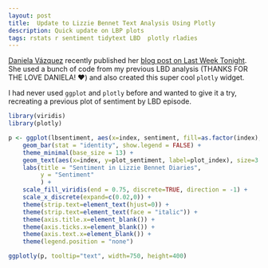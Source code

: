 ```yaml
---
layout: post
title:  Update to Lizzie Bennet Text Analysis Using Plotly
description: Quick update on LBP plots
tags: rstats r sentiment tidytext LBD  plotly rladies
---
```



[Daniela Vázquez‏](https://twitter.com/d4tagirl) recently published her [blog post on Last Week Tonight](https://d4tagirl.com/2017/05/how-do-you-feel-about-last-week-tonight). She used a bunch of code from my previous LBD analysis (THANKS FOR THE LOVE DANIELA! :heart:) and also created this super cool `plotly` widget.

I had never used `ggplot` and `plotly` before and wanted to give it a try, recreating a previous plot of sentiment by LBD episode.  

```r
library(viridis)
library(plotly)

p <- ggplot(lbsentiment, aes(x=index, sentiment, fill=as.factor(index), text=title)) +
    geom_bar(stat = "identity", show.legend = FALSE) +
    theme_minimal(base_size = 13) +
    geom_text(aes(x=index, y=plot_sentiment, label=plot_index), size=3.5) + 
    labs(title = "Sentiment in Lizzie Bennet Diaries",
         y = "Sentiment"
         ) +
    scale_fill_viridis(end = 0.75, discrete=TRUE, direction = -1) +
    scale_x_discrete(expand=c(0.02,0)) +
    theme(strip.text=element_text(hjust=0)) +
    theme(strip.text=element_text(face = "italic")) +
    theme(axis.title.x=element_blank()) +
    theme(axis.ticks.x=element_blank()) +
    theme(axis.text.x=element_blank()) +
    theme(legend.position = "none")

ggplotly(p, tooltip="text", width=750, height=400)
```





<div id="101748c29ffe" style="width:750px;height:400px;" class="plotly html-widget"></div>
<script type="application/json" data-for="101748c29ffe">{"x":{"data":[{"orientation":"v","width":0.9,"base":0,"x":[1],"y":[0.0153846153846154],"text":"My Name is Lizzie Bennet  - Ep: 1","type":"bar","marker":{"autocolorscale":false,"color":"rgba(93,200,99,1)","line":{"width":1.88976377952756,"color":"transparent"}},"name":"1","legendgroup":"1","showlegend":true,"xaxis":"x","yaxis":"y","hoverinfo":"text","frame":null},{"orientation":"v","width":0.9,"base":0,"x":[2],"y":[0.0112781954887218],"text":"My Sisters: Problematic to Practically Perfect - Ep: 2","type":"bar","marker":{"autocolorscale":false,"color":"rgba(89,199,101,1)","line":{"width":1.88976377952756,"color":"transparent"}},"name":"2","legendgroup":"2","showlegend":true,"xaxis":"x","yaxis":"y","hoverinfo":"text","frame":null},{"orientation":"v","width":0.9,"base":0,"x":[3],"y":[0.0841584158415842],"text":"My Parents: Opposingly Supportive - Ep: 3","type":"bar","marker":{"autocolorscale":false,"color":"rgba(85,197,104,1)","line":{"width":1.88976377952756,"color":"transparent"}},"name":"3","legendgroup":"3","showlegend":true,"xaxis":"x","yaxis":"y","hoverinfo":"text","frame":null},{"orientation":"v","width":0.9,"base":0,"x":[4],"y":[0.0372093023255814],"text":"Bing Lee and His 500 Teenage Prostitutes - Ep: 4","type":"bar","marker":{"autocolorscale":false,"color":"rgba(81,197,106,1)","line":{"width":1.88976377952756,"color":"transparent"}},"name":"4","legendgroup":"4","showlegend":true,"xaxis":"x","yaxis":"y","hoverinfo":"text","frame":null},{"orientation":"v","width":0.9,"base":0,"x":[5],"y":[0.0392156862745098],"text":"After the Wedding: The Real Bing Lee - Ep: 5","type":"bar","marker":{"autocolorscale":false,"color":"rgba(77,195,107,1)","line":{"width":1.88976377952756,"color":"transparent"}},"name":"5","legendgroup":"5","showlegend":true,"xaxis":"x","yaxis":"y","hoverinfo":"text","frame":null},{"orientation":"v","width":0.9,"base":-0.0116279069767442,"x":[6],"y":[0.0116279069767442],"text":"Snobby Mr. Douchey - Ep: 6","type":"bar","marker":{"autocolorscale":false,"color":"rgba(73,193,109,1)","line":{"width":1.88976377952756,"color":"transparent"}},"name":"6","legendgroup":"6","showlegend":true,"xaxis":"x","yaxis":"y","hoverinfo":"text","frame":null},{"orientation":"v","width":0.9,"base":-0.0103626943005181,"x":[7],"y":[0.0103626943005181],"text":"The Most Awkward Dance Ever - Ep: 7","type":"bar","marker":{"autocolorscale":false,"color":"rgba(69,192,111,1)","line":{"width":1.88976377952756,"color":"transparent"}},"name":"7","legendgroup":"7","showlegend":true,"xaxis":"x","yaxis":"y","hoverinfo":"text","frame":null},{"orientation":"v","width":0.899999999999999,"base":-0.036144578313253,"x":[8],"y":[0.036144578313253],"text":"Charlotte's Back! - Ep: 8","type":"bar","marker":{"autocolorscale":false,"color":"rgba(65,190,113,1)","line":{"width":1.88976377952756,"color":"transparent"}},"name":"8","legendgroup":"8","showlegend":true,"xaxis":"x","yaxis":"y","hoverinfo":"text","frame":null},{"orientation":"v","width":0.899999999999999,"base":-0.0679012345679012,"x":[9],"y":[0.0679012345679012],"text":"Single and Happyish - Ep: 9","type":"bar","marker":{"autocolorscale":false,"color":"rgba(63,188,115,1)","line":{"width":1.88976377952756,"color":"transparent"}},"name":"9","legendgroup":"9","showlegend":true,"xaxis":"x","yaxis":"y","hoverinfo":"text","frame":null},{"orientation":"v","width":0.899999999999999,"base":0,"x":[10],"y":[0.0487804878048781],"text":"Cats and Chinchillas - Ep: 10","type":"bar","marker":{"autocolorscale":false,"color":"rgba(59,187,117,1)","line":{"width":1.88976377952756,"color":"transparent"}},"name":"10","legendgroup":"10","showlegend":true,"xaxis":"x","yaxis":"y","hoverinfo":"text","frame":null},{"orientation":"v","width":0.899999999999999,"base":0,"x":[11],"y":[0.0512820512820513],"text":"The Charming Mr. Lee - Ep: 11","type":"bar","marker":{"autocolorscale":false,"color":"rgba(56,185,119,1)","line":{"width":1.88976377952756,"color":"transparent"}},"name":"11","legendgroup":"11","showlegend":true,"xaxis":"x","yaxis":"y","hoverinfo":"text","frame":null},{"orientation":"v","width":0.899999999999999,"base":0,"x":[12],"y":[0.091324200913242],"text":"Jane Chimes In - Ep: 12","type":"bar","marker":{"autocolorscale":false,"color":"rgba(53,183,121,1)","line":{"width":1.88976377952756,"color":"transparent"}},"name":"12","legendgroup":"12","showlegend":true,"xaxis":"x","yaxis":"y","hoverinfo":"text","frame":null},{"orientation":"v","width":0.899999999999999,"base":-0.029126213592233,"x":[13],"y":[0.029126213592233],"text":"Bing! It's Time for Dinner - Ep: 13","type":"bar","marker":{"autocolorscale":false,"color":"rgba(50,182,122,1)","line":{"width":1.88976377952756,"color":"transparent"}},"name":"13","legendgroup":"13","showlegend":true,"xaxis":"x","yaxis":"y","hoverinfo":"text","frame":null},{"orientation":"v","width":0.899999999999999,"base":-0.0346534653465347,"x":[14],"y":[0.0346534653465347],"text":"I Really Suck at Video Games - Ep: 14","type":"bar","marker":{"autocolorscale":false,"color":"rgba(47,180,124,1)","line":{"width":1.88976377952756,"color":"transparent"}},"name":"14","legendgroup":"14","showlegend":true,"xaxis":"x","yaxis":"y","hoverinfo":"text","frame":null},{"orientation":"v","width":0.899999999999999,"base":-0.0571428571428571,"x":[15],"y":[0.0571428571428571],"text":"Lizzie Bennet is in Denial - Ep: 15","type":"bar","marker":{"autocolorscale":false,"color":"rgba(45,178,125,1)","line":{"width":1.88976377952756,"color":"transparent"}},"name":"15","legendgroup":"15","showlegend":true,"xaxis":"x","yaxis":"y","hoverinfo":"text","frame":null},{"orientation":"v","width":0.899999999999999,"base":0,"x":[16],"y":[0.0317460317460317],"text":"Happiness in the Pursuit of Life - Ep: 16","type":"bar","marker":{"autocolorscale":false,"color":"rgba(43,176,127,1)","line":{"width":1.88976377952756,"color":"transparent"}},"name":"16","legendgroup":"16","showlegend":true,"xaxis":"x","yaxis":"y","hoverinfo":"text","frame":null},{"orientation":"v","width":0.899999999999999,"base":0,"x":[17],"y":[0.0160427807486631],"text":"Swimming with Scissors - Ep: 17","type":"bar","marker":{"autocolorscale":false,"color":"rgba(40,174,128,1)","line":{"width":1.88976377952756,"color":"transparent"}},"name":"17","legendgroup":"17","showlegend":true,"xaxis":"x","yaxis":"y","hoverinfo":"text","frame":null},{"orientation":"v","width":0.899999999999999,"base":0,"x":[18],"y":[0.0119521912350598],"text":"25 Douchebags and a Gentleman - Ep:18","type":"bar","marker":{"autocolorscale":false,"color":"rgba(38,173,129,1)","line":{"width":1.88976377952756,"color":"transparent"}},"name":"18","legendgroup":"18","showlegend":true,"xaxis":"x","yaxis":"y","hoverinfo":"text","frame":null},{"orientation":"v","width":0.899999999999999,"base":-0.0412371134020619,"x":[19],"y":[0.0412371134020619],"text":"The Green Bean Gelatin Plan - Ep: 19","type":"bar","marker":{"autocolorscale":false,"color":"rgba(37,171,130,1)","line":{"width":1.88976377952756,"color":"transparent"}},"name":"19","legendgroup":"19","showlegend":true,"xaxis":"x","yaxis":"y","hoverinfo":"text","frame":null},{"orientation":"v","width":0.899999999999999,"base":-0.0175438596491228,"x":[20],"y":[0.0175438596491228],"text":"Enjoy the Adorbs - Ep: 20","type":"bar","marker":{"autocolorscale":false,"color":"rgba(36,170,131,1)","line":{"width":1.88976377952756,"color":"transparent"}},"name":"20","legendgroup":"20","showlegend":true,"xaxis":"x","yaxis":"y","hoverinfo":"text","frame":null},{"orientation":"v","width":0.899999999999999,"base":-0.0434782608695652,"x":[21],"y":[0.0434782608695652],"text":"The Semester is Over - Ep: 21","type":"bar","marker":{"autocolorscale":false,"color":"rgba(34,168,132,1)","line":{"width":1.88976377952756,"color":"transparent"}},"name":"21","legendgroup":"21","showlegend":true,"xaxis":"x","yaxis":"y","hoverinfo":"text","frame":null},{"orientation":"v","width":0.899999999999999,"base":0,"x":[22],"y":[0.00485436893203883],"text":"The Unavoidable Invitation - Ep: 22","type":"bar","marker":{"autocolorscale":false,"color":"rgba(33,166,133,1)","line":{"width":1.88976377952756,"color":"transparent"}},"name":"22","legendgroup":"22","showlegend":true,"xaxis":"x","yaxis":"y","hoverinfo":"text","frame":null},{"orientation":"v","width":0.899999999999999,"base":0,"x":[23],"y":[0.0530973451327434],"text":"One Sister Behind - Ep: 23","type":"bar","marker":{"autocolorscale":false,"color":"rgba(32,164,134,1)","line":{"width":1.88976377952756,"color":"transparent"}},"name":"23","legendgroup":"23","showlegend":true,"xaxis":"x","yaxis":"y","hoverinfo":"text","frame":null},{"orientation":"v","width":0.899999999999999,"base":0,"x":[24],"y":[0.0376344086021505],"text":"Jane's Back and Mom Isn't Happy - Ep: 24","type":"bar","marker":{"autocolorscale":false,"color":"rgba(31,162,135,1)","line":{"width":1.88976377952756,"color":"transparent"}},"name":"24","legendgroup":"24","showlegend":true,"xaxis":"x","yaxis":"y","hoverinfo":"text","frame":null},{"orientation":"v","width":0.899999999999999,"base":0,"x":[25],"y":[0.0441988950276243],"text":"Vidcon Interruption - Ep: 25","type":"bar","marker":{"autocolorscale":false,"color":"rgba(31,161,136,1)","line":{"width":1.88976377952756,"color":"transparent"}},"name":"25","legendgroup":"25","showlegend":true,"xaxis":"x","yaxis":"y","hoverinfo":"text","frame":null},{"orientation":"v","width":0.899999999999999,"base":-0.0101522842639594,"x":[26],"y":[0.0101522842639594],"text":"Mom's Convoluted Plan - Ep: 26","type":"bar","marker":{"autocolorscale":false,"color":"rgba(31,159,136,1)","line":{"width":1.88976377952756,"color":"transparent"}},"name":"26","legendgroup":"26","showlegend":true,"xaxis":"x","yaxis":"y","hoverinfo":"text","frame":null},{"orientation":"v","width":0.899999999999999,"base":0,"x":[27],"y":[0],"text":"Welcome to Netherfield - Ep: 27","type":"bar","marker":{"autocolorscale":false,"color":"rgba(30,157,137,1)","line":{"width":1.88976377952756,"color":"transparent"}},"name":"27","legendgroup":"27","showlegend":true,"xaxis":"x","yaxis":"y","hoverinfo":"text","frame":null},{"orientation":"v","width":0.899999999999999,"base":-0.0761421319796954,"x":[28],"y":[0.0761421319796954],"text":"Meeting Bing Lee - Ep: 28","type":"bar","marker":{"autocolorscale":false,"color":"rgba(30,155,138,1)","line":{"width":1.88976377952756,"color":"transparent"}},"name":"28","legendgroup":"28","showlegend":true,"xaxis":"x","yaxis":"y","hoverinfo":"text","frame":null},{"orientation":"v","width":0.899999999999999,"base":-0.0138248847926267,"x":[29],"y":[0.0138248847926267],"text":"Ethics of Seeing Bing - Ep: 29","type":"bar","marker":{"autocolorscale":false,"color":"rgba(31,153,138,1)","line":{"width":1.88976377952756,"color":"transparent"}},"name":"29","legendgroup":"29","showlegend":true,"xaxis":"x","yaxis":"y","hoverinfo":"text","frame":null},{"orientation":"v","width":0.899999999999999,"base":0,"x":[30],"y":[0.0558139534883721],"text":"Ticking Clock - Ep: 30","type":"bar","marker":{"autocolorscale":false,"color":"rgba(31,151,139,1)","line":{"width":1.88976377952756,"color":"transparent"}},"name":"30","legendgroup":"30","showlegend":true,"xaxis":"x","yaxis":"y","hoverinfo":"text","frame":null},{"orientation":"v","width":0.899999999999999,"base":-0.0362694300518135,"x":[31],"y":[0.0362694300518135],"text":"Convertible Carpool - Ep: 31","type":"bar","marker":{"autocolorscale":false,"color":"rgba(31,149,139,1)","line":{"width":1.88976377952756,"color":"transparent"}},"name":"31","legendgroup":"31","showlegend":true,"xaxis":"x","yaxis":"y","hoverinfo":"text","frame":null},{"orientation":"v","width":0.900000000000002,"base":-0.152173913043478,"x":[32],"y":[0.152173913043478],"text":"Turn About the Room - Ep: 32","type":"bar","marker":{"autocolorscale":false,"color":"rgba(32,147,140,1)","line":{"width":1.88976377952756,"color":"transparent"}},"name":"32","legendgroup":"32","showlegend":true,"xaxis":"x","yaxis":"y","hoverinfo":"text","frame":null},{"orientation":"v","width":0.900000000000006,"base":0,"x":[33],"y":[0.0355555555555556],"text":"Nope! He Doesn't Like Me! - Ep: 33","type":"bar","marker":{"autocolorscale":false,"color":"rgba(32,146,140,1)","line":{"width":1.88976377952756,"color":"transparent"}},"name":"33","legendgroup":"33","showlegend":true,"xaxis":"x","yaxis":"y","hoverinfo":"text","frame":null},{"orientation":"v","width":0.900000000000006,"base":0,"x":[34],"y":[0.0327868852459016],"text":"Lizzie, Come Home - Ep: 34","type":"bar","marker":{"autocolorscale":false,"color":"rgba(33,144,140,1)","line":{"width":1.88976377952756,"color":"transparent"}},"name":"34","legendgroup":"34","showlegend":true,"xaxis":"x","yaxis":"y","hoverinfo":"text","frame":null},{"orientation":"v","width":0.900000000000006,"base":0,"x":[35],"y":[0.038135593220339],"text":"Home Sweet Home - Ep: 35","type":"bar","marker":{"autocolorscale":false,"color":"rgba(33,143,141,1)","line":{"width":1.88976377952756,"color":"transparent"}},"name":"35","legendgroup":"35","showlegend":true,"xaxis":"x","yaxis":"y","hoverinfo":"text","frame":null},{"orientation":"v","width":0.900000000000006,"base":0,"x":[36],"y":[0.0336700336700337],"text":"Mr. Collins Returns (Extended Edition) - Ep: 36","type":"bar","marker":{"autocolorscale":false,"color":"rgba(34,141,141,1)","line":{"width":1.88976377952756,"color":"transparent"}},"name":"36","legendgroup":"36","showlegend":true,"xaxis":"x","yaxis":"y","hoverinfo":"text","frame":null},{"orientation":"v","width":0.900000000000006,"base":0,"x":[37],"y":[0],"text":"Lydia vs Mr. Collins - Ep: 37","type":"bar","marker":{"autocolorscale":false,"color":"rgba(34,139,141,1)","line":{"width":1.88976377952756,"color":"transparent"}},"name":"37","legendgroup":"37","showlegend":true,"xaxis":"x","yaxis":"y","hoverinfo":"text","frame":null},{"orientation":"v","width":0.900000000000006,"base":0,"x":[38],"y":[0.0545454545454545],"text":"Tale of Two Gents - Ep: 38","type":"bar","marker":{"autocolorscale":false,"color":"rgba(35,137,142,1)","line":{"width":1.88976377952756,"color":"transparent"}},"name":"38","legendgroup":"38","showlegend":true,"xaxis":"x","yaxis":"y","hoverinfo":"text","frame":null},{"orientation":"v","width":0.900000000000006,"base":0,"x":[39],"y":[0.0349344978165939],"text":"The Insistent Proposal - Ep: 39","type":"bar","marker":{"autocolorscale":false,"color":"rgba(36,135,142,1)","line":{"width":1.88976377952756,"color":"transparent"}},"name":"39","legendgroup":"39","showlegend":true,"xaxis":"x","yaxis":"y","hoverinfo":"text","frame":null},{"orientation":"v","width":0.900000000000006,"base":-0.00537634408602151,"x":[40],"y":[0.00537634408602151],"text":"Proposal Fallout  - Ep: 40","type":"bar","marker":{"autocolorscale":false,"color":"rgba(37,133,142,1)","line":{"width":1.88976377952756,"color":"transparent"}},"name":"40","legendgroup":"40","showlegend":true,"xaxis":"x","yaxis":"y","hoverinfo":"text","frame":null},{"orientation":"v","width":0.900000000000006,"base":0,"x":[41],"y":[0.0149812734082397],"text":"Your Pitch Needs Work - Ep: 41","type":"bar","marker":{"autocolorscale":false,"color":"rgba(37,131,142,1)","line":{"width":1.88976377952756,"color":"transparent"}},"name":"41","legendgroup":"41","showlegend":true,"xaxis":"x","yaxis":"y","hoverinfo":"text","frame":null},{"orientation":"v","width":0.900000000000006,"base":-0.00896860986547085,"x":[42],"y":[0.00896860986547085],"text":"Friends Forever - Ep: 42","type":"bar","marker":{"autocolorscale":false,"color":"rgba(38,130,142,1)","line":{"width":1.88976377952756,"color":"transparent"}},"name":"42","legendgroup":"42","showlegend":true,"xaxis":"x","yaxis":"y","hoverinfo":"text","frame":null},{"orientation":"v","width":0.900000000000006,"base":-0.00806451612903226,"x":[43],"y":[0.00806451612903226],"text":"Missing Charlotte - Ep: 43","type":"bar","marker":{"autocolorscale":false,"color":"rgba(39,128,142,1)","line":{"width":1.88976377952756,"color":"transparent"}},"name":"43","legendgroup":"43","showlegend":true,"xaxis":"x","yaxis":"y","hoverinfo":"text","frame":null},{"orientation":"v","width":0.900000000000006,"base":0,"x":[44],"y":[0.00869565217391304],"text":"Darcy Wickham Drama - Ep: 44","type":"bar","marker":{"autocolorscale":false,"color":"rgba(39,126,142,1)","line":{"width":1.88976377952756,"color":"transparent"}},"name":"44","legendgroup":"44","showlegend":true,"xaxis":"x","yaxis":"y","hoverinfo":"text","frame":null},{"orientation":"v","width":0.900000000000006,"base":-0.0242718446601942,"x":[45],"y":[0.0242718446601942],"text":"Wickham Story Time - Ep: 45","type":"bar","marker":{"autocolorscale":false,"color":"rgba(40,124,142,1)","line":{"width":1.88976377952756,"color":"transparent"}},"name":"45","legendgroup":"45","showlegend":true,"xaxis":"x","yaxis":"y","hoverinfo":"text","frame":null},{"orientation":"v","width":0.900000000000006,"base":-0.0577777777777778,"x":[46],"y":[0.0577777777777778],"text":"Birthday Party Battle Plan - Ep: 46","type":"bar","marker":{"autocolorscale":false,"color":"rgba(41,122,142,1)","line":{"width":1.88976377952756,"color":"transparent"}},"name":"46","legendgroup":"46","showlegend":true,"xaxis":"x","yaxis":"y","hoverinfo":"text","frame":null},{"orientation":"v","width":0.900000000000006,"base":-0.0151515151515152,"x":[47],"y":[0.0151515151515152],"text":"It's About Communicating - Ep: 47","type":"bar","marker":{"autocolorscale":false,"color":"rgba(42,120,142,1)","line":{"width":1.88976377952756,"color":"transparent"}},"name":"47","legendgroup":"47","showlegend":true,"xaxis":"x","yaxis":"y","hoverinfo":"text","frame":null},{"orientation":"v","width":0.900000000000006,"base":0,"x":[48],"y":[0.0395778364116095],"text":"Snickerdoodles - Ep: 48","type":"bar","marker":{"autocolorscale":false,"color":"rgba(42,118,142,1)","line":{"width":1.88976377952756,"color":"transparent"}},"name":"48","legendgroup":"48","showlegend":true,"xaxis":"x","yaxis":"y","hoverinfo":"text","frame":null},{"orientation":"v","width":0.900000000000006,"base":-0.0465116279069767,"x":[49],"y":[0.0465116279069767],"text":"Not Paranoid - Ep: 49","type":"bar","marker":{"autocolorscale":false,"color":"rgba(43,117,142,1)","line":{"width":1.88976377952756,"color":"transparent"}},"name":"49","legendgroup":"49","showlegend":true,"xaxis":"x","yaxis":"y","hoverinfo":"text","frame":null},{"orientation":"v","width":0.900000000000006,"base":-0.035,"x":[50],"y":[0.035],"text":"Moving On - Ep: 50","type":"bar","marker":{"autocolorscale":false,"color":"rgba(44,115,142,1)","line":{"width":1.88976377952756,"color":"transparent"}},"name":"50","legendgroup":"50","showlegend":true,"xaxis":"x","yaxis":"y","hoverinfo":"text","frame":null},{"orientation":"v","width":0.900000000000006,"base":0,"x":[51],"y":[0.0392156862745098],"text":"Together Again - Ep: 51","type":"bar","marker":{"autocolorscale":false,"color":"rgba(44,113,142,1)","line":{"width":1.88976377952756,"color":"transparent"}},"name":"51","legendgroup":"51","showlegend":true,"xaxis":"x","yaxis":"y","hoverinfo":"text","frame":null},{"orientation":"v","width":0.900000000000006,"base":0,"x":[52],"y":[0],"text":"Better Living - Ep: 52","type":"bar","marker":{"autocolorscale":false,"color":"rgba(45,112,142,1)","line":{"width":1.88976377952756,"color":"transparent"}},"name":"52","legendgroup":"52","showlegend":true,"xaxis":"x","yaxis":"y","hoverinfo":"text","frame":null},{"orientation":"v","width":0.900000000000006,"base":0,"x":[53],"y":[0.0597014925373134],"text":"Royal Dining - Ep: 53","type":"bar","marker":{"autocolorscale":false,"color":"rgba(46,110,142,1)","line":{"width":1.88976377952756,"color":"transparent"}},"name":"53","legendgroup":"53","showlegend":true,"xaxis":"x","yaxis":"y","hoverinfo":"text","frame":null},{"orientation":"v","width":0.900000000000006,"base":0,"x":[54],"y":[0.0195439739413681],"text":"Anniekins - Ep: 54","type":"bar","marker":{"autocolorscale":false,"color":"rgba(47,108,142,1)","line":{"width":1.88976377952756,"color":"transparent"}},"name":"54","legendgroup":"54","showlegend":true,"xaxis":"x","yaxis":"y","hoverinfo":"text","frame":null},{"orientation":"v","width":0.900000000000006,"base":-0.0128755364806867,"x":[55],"y":[0.0128755364806867],"text":"Robot Surprise - Ep: 55","type":"bar","marker":{"autocolorscale":false,"color":"rgba(48,106,142,1)","line":{"width":1.88976377952756,"color":"transparent"}},"name":"55","legendgroup":"55","showlegend":true,"xaxis":"x","yaxis":"y","hoverinfo":"text","frame":null},{"orientation":"v","width":0.900000000000006,"base":0,"x":[56],"y":[0.0177304964539007],"text":"A New Buddy - Ep: 56","type":"bar","marker":{"autocolorscale":false,"color":"rgba(49,104,142,1)","line":{"width":1.88976377952756,"color":"transparent"}},"name":"56","legendgroup":"56","showlegend":true,"xaxis":"x","yaxis":"y","hoverinfo":"text","frame":null},{"orientation":"v","width":0.900000000000006,"base":-0.0426829268292683,"x":[57],"y":[0.0426829268292683],"text":"Weirded Out - Ep: 57","type":"bar","marker":{"autocolorscale":false,"color":"rgba(49,102,142,1)","line":{"width":1.88976377952756,"color":"transparent"}},"name":"57","legendgroup":"57","showlegend":true,"xaxis":"x","yaxis":"y","hoverinfo":"text","frame":null},{"orientation":"v","width":0.900000000000006,"base":0,"x":[58],"y":[0.096234309623431],"text":"Care Packages - Ep: 58","type":"bar","marker":{"autocolorscale":false,"color":"rgba(50,100,142,1)","line":{"width":1.88976377952756,"color":"transparent"}},"name":"58","legendgroup":"58","showlegend":true,"xaxis":"x","yaxis":"y","hoverinfo":"text","frame":null},{"orientation":"v","width":0.900000000000006,"base":-0.0974576271186441,"x":[59],"y":[0.0974576271186441],"text":"Staff Spirit - Ep: 59","type":"bar","marker":{"autocolorscale":false,"color":"rgba(51,98,141,1)","line":{"width":1.88976377952756,"color":"transparent"}},"name":"59","legendgroup":"59","showlegend":true,"xaxis":"x","yaxis":"y","hoverinfo":"text","frame":null},{"orientation":"v","width":0.900000000000006,"base":-0.0358744394618834,"x":[60],"y":[0.0358744394618834],"text":"Are You Kidding Me! - Ep: 60","type":"bar","marker":{"autocolorscale":false,"color":"rgba(52,96,141,1)","line":{"width":1.88976377952756,"color":"transparent"}},"name":"60","legendgroup":"60","showlegend":true,"xaxis":"x","yaxis":"y","hoverinfo":"text","frame":null},{"orientation":"v","width":0.900000000000006,"base":-0.0072992700729927,"x":[61],"y":[0.0072992700729927],"text":"Yeah I Know - Ep: 61","type":"bar","marker":{"autocolorscale":false,"color":"rgba(53,94,141,1)","line":{"width":1.88976377952756,"color":"transparent"}},"name":"61","legendgroup":"61","showlegend":true,"xaxis":"x","yaxis":"y","hoverinfo":"text","frame":null},{"orientation":"v","width":0.900000000000006,"base":0,"x":[62],"y":[0.00467289719626168],"text":"Letter Analysis - Ep: 62","type":"bar","marker":{"autocolorscale":false,"color":"rgba(54,92,141,1)","line":{"width":1.88976377952756,"color":"transparent"}},"name":"62","legendgroup":"62","showlegend":true,"xaxis":"x","yaxis":"y","hoverinfo":"text","frame":null},{"orientation":"v","width":0.900000000000006,"base":-0.0726256983240224,"x":[63],"y":[0.0726256983240224],"text":"Unexpected Returns - Ep: 63","type":"bar","marker":{"autocolorscale":false,"color":"rgba(55,90,140,1)","line":{"width":1.88976377952756,"color":"transparent"}},"name":"63","legendgroup":"63","showlegend":true,"xaxis":"x","yaxis":"y","hoverinfo":"text","frame":null},{"orientation":"v","width":0.900000000000006,"base":0,"x":[64],"y":[0.0235294117647059],"text":"C vs C - Ep: 64","type":"bar","marker":{"autocolorscale":false,"color":"rgba(56,89,140,1)","line":{"width":1.88976377952756,"color":"transparent"}},"name":"64","legendgroup":"64","showlegend":true,"xaxis":"x","yaxis":"y","hoverinfo":"text","frame":null},{"orientation":"v","width":0.900000000000006,"base":-0.00888888888888889,"x":[65],"y":[0.00888888888888889],"text":"Turkey Days - Ep: 65","type":"bar","marker":{"autocolorscale":false,"color":"rgba(57,86,140,1)","line":{"width":1.88976377952756,"color":"transparent"}},"name":"65","legendgroup":"65","showlegend":true,"xaxis":"x","yaxis":"y","hoverinfo":"text","frame":null},{"orientation":"v","width":0.900000000000006,"base":0,"x":[66],"y":[0.0578947368421053],"text":"Giving Thanks - Ep: 66","type":"bar","marker":{"autocolorscale":false,"color":"rgba(58,84,140,1)","line":{"width":1.88976377952756,"color":"transparent"}},"name":"66","legendgroup":"66","showlegend":true,"xaxis":"x","yaxis":"y","hoverinfo":"text","frame":null},{"orientation":"v","width":0.900000000000006,"base":0,"x":[67],"y":[0.0368098159509202],"text":"Back Home Again - Ep: 67","type":"bar","marker":{"autocolorscale":false,"color":"rgba(59,82,139,1)","line":{"width":1.88976377952756,"color":"transparent"}},"name":"67","legendgroup":"67","showlegend":true,"xaxis":"x","yaxis":"y","hoverinfo":"text","frame":null},{"orientation":"v","width":0.900000000000006,"base":-0.00490196078431373,"x":[68],"y":[0.00490196078431373],"text":"Leftovers - Ep: 68","type":"bar","marker":{"autocolorscale":false,"color":"rgba(60,80,139,1)","line":{"width":1.88976377952756,"color":"transparent"}},"name":"68","legendgroup":"68","showlegend":true,"xaxis":"x","yaxis":"y","hoverinfo":"text","frame":null},{"orientation":"v","width":0.900000000000006,"base":0,"x":[69],"y":[0.0231481481481481],"text":"Summer Friends - Ep: 69","type":"bar","marker":{"autocolorscale":false,"color":"rgba(61,78,138,1)","line":{"width":1.88976377952756,"color":"transparent"}},"name":"69","legendgroup":"69","showlegend":true,"xaxis":"x","yaxis":"y","hoverinfo":"text","frame":null},{"orientation":"v","width":0.900000000000006,"base":-0.0387931034482759,"x":[70],"y":[0.0387931034482759],"text":"New Jane - Ep: 70","type":"bar","marker":{"autocolorscale":false,"color":"rgba(62,76,138,1)","line":{"width":1.88976377952756,"color":"transparent"}},"name":"70","legendgroup":"70","showlegend":true,"xaxis":"x","yaxis":"y","hoverinfo":"text","frame":null},{"orientation":"v","width":0.900000000000006,"base":0,"x":[71],"y":[0.00383141762452107],"text":"Mr. Bennet's Christmas Train Extravaganza - Ep: 71","type":"bar","marker":{"autocolorscale":false,"color":"rgba(62,73,137,1)","line":{"width":1.88976377952756,"color":"transparent"}},"name":"71","legendgroup":"71","showlegend":true,"xaxis":"x","yaxis":"y","hoverinfo":"text","frame":null},{"orientation":"v","width":0.900000000000006,"base":-0.0158102766798419,"x":[72],"y":[0.0158102766798419],"text":"Party Time - Ep: 72","type":"bar","marker":{"autocolorscale":false,"color":"rgba(63,71,136,1)","line":{"width":1.88976377952756,"color":"transparent"}},"name":"72","legendgroup":"72","showlegend":true,"xaxis":"x","yaxis":"y","hoverinfo":"text","frame":null},{"orientation":"v","width":0.900000000000006,"base":0,"x":[73],"y":[0.005],"text":"2 + 1 - Ep: 73","type":"bar","marker":{"autocolorscale":false,"color":"rgba(64,69,136,1)","line":{"width":1.88976377952756,"color":"transparent"}},"name":"73","legendgroup":"73","showlegend":true,"xaxis":"x","yaxis":"y","hoverinfo":"text","frame":null},{"orientation":"v","width":0.900000000000006,"base":-0.0935251798561151,"x":[74],"y":[0.0935251798561151],"text":"How to Hold a Grudge  - Ep: 74","type":"bar","marker":{"autocolorscale":false,"color":"rgba(65,66,135,1)","line":{"width":1.88976377952756,"color":"transparent"}},"name":"74","legendgroup":"74","showlegend":true,"xaxis":"x","yaxis":"y","hoverinfo":"text","frame":null},{"orientation":"v","width":0.900000000000006,"base":0,"x":[75],"y":[0.0552486187845304],"text":"Merry Christmas - Ep: 75","type":"bar","marker":{"autocolorscale":false,"color":"rgba(66,64,134,1)","line":{"width":1.88976377952756,"color":"transparent"}},"name":"75","legendgroup":"75","showlegend":true,"xaxis":"x","yaxis":"y","hoverinfo":"text","frame":null},{"orientation":"v","width":0.900000000000006,"base":0,"x":[76],"y":[0.080188679245283],"text":"Wishing Something Universal - Ep: 76","type":"bar","marker":{"autocolorscale":false,"color":"rgba(67,62,133,1)","line":{"width":1.88976377952756,"color":"transparent"}},"name":"76","legendgroup":"76","showlegend":true,"xaxis":"x","yaxis":"y","hoverinfo":"text","frame":null},{"orientation":"v","width":0.900000000000006,"base":0,"x":[77],"y":[0.00980392156862745],"text":"Tour Leader - Ep: 77","type":"bar","marker":{"autocolorscale":false,"color":"rgba(68,60,132,1)","line":{"width":1.88976377952756,"color":"transparent"}},"name":"77","legendgroup":"77","showlegend":true,"xaxis":"x","yaxis":"y","hoverinfo":"text","frame":null},{"orientation":"v","width":0.900000000000006,"base":0,"x":[78],"y":[0],"text":"The Lizzie Trap - Ep: 78","type":"bar","marker":{"autocolorscale":false,"color":"rgba(68,58,131,1)","line":{"width":1.88976377952756,"color":"transparent"}},"name":"78","legendgroup":"78","showlegend":true,"xaxis":"x","yaxis":"y","hoverinfo":"text","frame":null},{"orientation":"v","width":0.900000000000006,"base":0,"x":[79],"y":[0.041958041958042],"text":"The Unavoidable Mr. Lee - Ep: 79","type":"bar","marker":{"autocolorscale":false,"color":"rgba(69,56,129,1)","line":{"width":1.88976377952756,"color":"transparent"}},"name":"79","legendgroup":"79","showlegend":true,"xaxis":"x","yaxis":"y","hoverinfo":"text","frame":null},{"orientation":"v","width":0.900000000000006,"base":0,"x":[80],"y":[0],"text":"Hyper-Mediation in New Media - Ep: 80","type":"bar","marker":{"autocolorscale":false,"color":"rgba(69,53,129,1)","line":{"width":1.88976377952756,"color":"transparent"}},"name":"80","legendgroup":"80","showlegend":true,"xaxis":"x","yaxis":"y","hoverinfo":"text","frame":null},{"orientation":"v","width":0.900000000000006,"base":-0.0119760479041916,"x":[81],"y":[0.0119760479041916],"text":"Awkward - Ep: 81","type":"bar","marker":{"autocolorscale":false,"color":"rgba(70,51,127,1)","line":{"width":1.88976377952756,"color":"transparent"}},"name":"81","legendgroup":"81","showlegend":true,"xaxis":"x","yaxis":"y","hoverinfo":"text","frame":null},{"orientation":"v","width":0.900000000000006,"base":-0.0268817204301075,"x":[82],"y":[0.0268817204301075],"text":"Checks and Balances - Ep: 82","type":"bar","marker":{"autocolorscale":false,"color":"rgba(70,48,126,1)","line":{"width":1.88976377952756,"color":"transparent"}},"name":"82","legendgroup":"82","showlegend":true,"xaxis":"x","yaxis":"y","hoverinfo":"text","frame":null},{"orientation":"v","width":0.900000000000006,"base":-0.0053475935828877,"x":[83],"y":[0.0053475935828877],"text":"Corporate Interview - Ep: 83","type":"bar","marker":{"autocolorscale":false,"color":"rgba(71,46,124,1)","line":{"width":1.88976377952756,"color":"transparent"}},"name":"83","legendgroup":"83","showlegend":true,"xaxis":"x","yaxis":"y","hoverinfo":"text","frame":null},{"orientation":"v","width":0.900000000000006,"base":0,"x":[84],"y":[0.00595238095238095],"text":"Ugh - Ep: 84","type":"bar","marker":{"autocolorscale":false,"color":"rgba(71,44,122,1)","line":{"width":1.88976377952756,"color":"transparent"}},"name":"84","legendgroup":"84","showlegend":true,"xaxis":"x","yaxis":"y","hoverinfo":"text","frame":null},{"orientation":"v","width":0.900000000000006,"base":-0.00568181818181818,"x":[85],"y":[0.00568181818181818],"text":"Consequences - Ep: 85","type":"bar","marker":{"autocolorscale":false,"color":"rgba(72,41,121,1)","line":{"width":1.88976377952756,"color":"transparent"}},"name":"85","legendgroup":"85","showlegend":true,"xaxis":"x","yaxis":"y","hoverinfo":"text","frame":null},{"orientation":"v","width":0.900000000000006,"base":-0.028735632183908,"x":[86],"y":[0.028735632183908],"text":"Sisterly Support - Ep: 86","type":"bar","marker":{"autocolorscale":false,"color":"rgba(72,38,119,1)","line":{"width":1.88976377952756,"color":"transparent"}},"name":"86","legendgroup":"86","showlegend":true,"xaxis":"x","yaxis":"y","hoverinfo":"text","frame":null},{"orientation":"v","width":0.900000000000006,"base":0,"x":[87],"y":[0.00564971751412429],"text":"An Understanding - Ep: 87","type":"bar","marker":{"autocolorscale":false,"color":"rgba(72,36,117,1)","line":{"width":1.88976377952756,"color":"transparent"}},"name":"87","legendgroup":"87","showlegend":true,"xaxis":"x","yaxis":"y","hoverinfo":"text","frame":null},{"orientation":"v","width":0.900000000000006,"base":0,"x":[88],"y":[0.0423728813559322],"text":"Okay - Ep: 88","type":"bar","marker":{"autocolorscale":false,"color":"rgba(72,33,115,1)","line":{"width":1.88976377952756,"color":"transparent"}},"name":"88","legendgroup":"88","showlegend":true,"xaxis":"x","yaxis":"y","hoverinfo":"text","frame":null},{"orientation":"v","width":0.900000000000006,"base":-0.0330578512396694,"x":[89],"y":[0.0330578512396694],"text":"Insomnia - Ep: 89","type":"bar","marker":{"autocolorscale":false,"color":"rgba(72,31,112,1)","line":{"width":1.88976377952756,"color":"transparent"}},"name":"89","legendgroup":"89","showlegend":true,"xaxis":"x","yaxis":"y","hoverinfo":"text","frame":null},{"orientation":"v","width":0.900000000000006,"base":-0.03125,"x":[90],"y":[0.03125],"text":"Something Lighter... Please - Ep: 90","type":"bar","marker":{"autocolorscale":false,"color":"rgba(72,28,110,1)","line":{"width":1.88976377952756,"color":"transparent"}},"name":"90","legendgroup":"90","showlegend":true,"xaxis":"x","yaxis":"y","hoverinfo":"text","frame":null},{"orientation":"v","width":0.900000000000006,"base":-0.0993788819875776,"x":[91],"y":[0.0993788819875776],"text":"How About That - Ep: 91","type":"bar","marker":{"autocolorscale":false,"color":"rgba(72,26,108,1)","line":{"width":1.88976377952756,"color":"transparent"}},"name":"91","legendgroup":"91","showlegend":true,"xaxis":"x","yaxis":"y","hoverinfo":"text","frame":null},{"orientation":"v","width":0.900000000000006,"base":0,"x":[92],"y":[0.0512820512820513],"text":"Goodbye Jane - Ep: 92","type":"bar","marker":{"autocolorscale":false,"color":"rgba(72,23,105,1)","line":{"width":1.88976377952756,"color":"transparent"}},"name":"92","legendgroup":"92","showlegend":true,"xaxis":"x","yaxis":"y","hoverinfo":"text","frame":null},{"orientation":"v","width":0.900000000000006,"base":0,"x":[93],"y":[0.0119760479041916],"text":"Look Who's Back - Ep: 93","type":"bar","marker":{"autocolorscale":false,"color":"rgba(72,21,104,1)","line":{"width":1.88976377952756,"color":"transparent"}},"name":"93","legendgroup":"93","showlegend":true,"xaxis":"x","yaxis":"y","hoverinfo":"text","frame":null},{"orientation":"v","width":0.900000000000006,"base":0,"x":[94],"y":[0.0188679245283019],"text":"Revelations - Ep: 94","type":"bar","marker":{"autocolorscale":false,"color":"rgba(71,18,100,1)","line":{"width":1.88976377952756,"color":"transparent"}},"name":"94","legendgroup":"94","showlegend":true,"xaxis":"x","yaxis":"y","hoverinfo":"text","frame":null},{"orientation":"v","width":0.900000000000006,"base":-0.045643153526971,"x":[95],"y":[0.045643153526971],"text":"End of the Line - Ep: 95","type":"bar","marker":{"autocolorscale":false,"color":"rgba(71,15,98,1)","line":{"width":1.88976377952756,"color":"transparent"}},"name":"95","legendgroup":"95","showlegend":true,"xaxis":"x","yaxis":"y","hoverinfo":"text","frame":null},{"orientation":"v","width":0.900000000000006,"base":-0.0128205128205128,"x":[96],"y":[0.0128205128205128],"text":"Talking to Myself - Ep: 96","type":"bar","marker":{"autocolorscale":false,"color":"rgba(71,13,96,1)","line":{"width":1.88976377952756,"color":"transparent"}},"name":"96","legendgroup":"96","showlegend":true,"xaxis":"x","yaxis":"y","hoverinfo":"text","frame":null},{"orientation":"v","width":0.900000000000006,"base":0,"x":[97],"y":[0.0204081632653061],"text":"Special Delivery - Ep 97","type":"bar","marker":{"autocolorscale":false,"color":"rgba(70,10,93,1)","line":{"width":1.88976377952756,"color":"transparent"}},"name":"97","legendgroup":"97","showlegend":true,"xaxis":"x","yaxis":"y","hoverinfo":"text","frame":null},{"orientation":"v","width":0.900000000000006,"base":-0.00591715976331361,"x":[98],"y":[0.00591715976331361],"text":"Gratitude - Ep: 98","type":"bar","marker":{"autocolorscale":false,"color":"rgba(70,7,90,1)","line":{"width":1.88976377952756,"color":"transparent"}},"name":"98","legendgroup":"98","showlegend":true,"xaxis":"x","yaxis":"y","hoverinfo":"text","frame":null},{"orientation":"v","width":0.900000000000006,"base":0,"x":[99],"y":[0.0165289256198347],"text":"Future Talk - Ep: 99","type":"bar","marker":{"autocolorscale":false,"color":"rgba(69,4,87,1)","line":{"width":1.88976377952756,"color":"transparent"}},"name":"99","legendgroup":"99","showlegend":true,"xaxis":"x","yaxis":"y","hoverinfo":"text","frame":null},{"orientation":"v","width":0.900000000000006,"base":0,"x":[100],"y":[0.09375],"text":"The End - Ep: 100","type":"bar","marker":{"autocolorscale":false,"color":"rgba(68,1,84,1)","line":{"width":1.88976377952756,"color":"transparent"}},"name":"100","legendgroup":"100","showlegend":true,"xaxis":"x","yaxis":"y","hoverinfo":"text","frame":null},{"x":[1],"y":[null],"text":null,"hovertext":"My Name is Lizzie Bennet  - Ep: 1","textfont":{"size":13.2283464566929,"color":"rgba(0,0,0,1)"},"type":"scatter","mode":"text","hoveron":"points","name":"1","legendgroup":"1","showlegend":false,"xaxis":"x","yaxis":"y","hoverinfo":"text","frame":null},{"x":[2],"y":[null],"text":null,"hovertext":"My Sisters: Problematic to Practically Perfect - Ep: 2","textfont":{"size":13.2283464566929,"color":"rgba(0,0,0,1)"},"type":"scatter","mode":"text","hoveron":"points","name":"2","legendgroup":"2","showlegend":false,"xaxis":"x","yaxis":"y","hoverinfo":"text","frame":null},{"x":[3],"y":[0.0891584158415842],"text":3,"hovertext":"My Parents: Opposingly Supportive - Ep: 3","textfont":{"size":13.2283464566929,"color":"rgba(0,0,0,1)"},"type":"scatter","mode":"text","hoveron":"points","name":"3","legendgroup":"3","showlegend":false,"xaxis":"x","yaxis":"y","hoverinfo":"text","frame":null},{"x":[4],"y":[null],"text":null,"hovertext":"Bing Lee and His 500 Teenage Prostitutes - Ep: 4","textfont":{"size":13.2283464566929,"color":"rgba(0,0,0,1)"},"type":"scatter","mode":"text","hoveron":"points","name":"4","legendgroup":"4","showlegend":false,"xaxis":"x","yaxis":"y","hoverinfo":"text","frame":null},{"x":[5],"y":[null],"text":null,"hovertext":"After the Wedding: The Real Bing Lee - Ep: 5","textfont":{"size":13.2283464566929,"color":"rgba(0,0,0,1)"},"type":"scatter","mode":"text","hoveron":"points","name":"5","legendgroup":"5","showlegend":false,"xaxis":"x","yaxis":"y","hoverinfo":"text","frame":null},{"x":[6],"y":[null],"text":null,"hovertext":"Snobby Mr. Douchey - Ep: 6","textfont":{"size":13.2283464566929,"color":"rgba(0,0,0,1)"},"type":"scatter","mode":"text","hoveron":"points","name":"6","legendgroup":"6","showlegend":false,"xaxis":"x","yaxis":"y","hoverinfo":"text","frame":null},{"x":[7],"y":[null],"text":null,"hovertext":"The Most Awkward Dance Ever - Ep: 7","textfont":{"size":13.2283464566929,"color":"rgba(0,0,0,1)"},"type":"scatter","mode":"text","hoveron":"points","name":"7","legendgroup":"7","showlegend":false,"xaxis":"x","yaxis":"y","hoverinfo":"text","frame":null},{"x":[8],"y":[null],"text":null,"hovertext":"Charlotte's Back! - Ep: 8","textfont":{"size":13.2283464566929,"color":"rgba(0,0,0,1)"},"type":"scatter","mode":"text","hoveron":"points","name":"8","legendgroup":"8","showlegend":false,"xaxis":"x","yaxis":"y","hoverinfo":"text","frame":null},{"x":[9],"y":[-0.0729012345679012],"text":9,"hovertext":"Single and Happyish - Ep: 9","textfont":{"size":13.2283464566929,"color":"rgba(0,0,0,1)"},"type":"scatter","mode":"text","hoveron":"points","name":"9","legendgroup":"9","showlegend":false,"xaxis":"x","yaxis":"y","hoverinfo":"text","frame":null},{"x":[10],"y":[null],"text":null,"hovertext":"Cats and Chinchillas - Ep: 10","textfont":{"size":13.2283464566929,"color":"rgba(0,0,0,1)"},"type":"scatter","mode":"text","hoveron":"points","name":"10","legendgroup":"10","showlegend":false,"xaxis":"x","yaxis":"y","hoverinfo":"text","frame":null},{"x":[11],"y":[null],"text":null,"hovertext":"The Charming Mr. Lee - Ep: 11","textfont":{"size":13.2283464566929,"color":"rgba(0,0,0,1)"},"type":"scatter","mode":"text","hoveron":"points","name":"11","legendgroup":"11","showlegend":false,"xaxis":"x","yaxis":"y","hoverinfo":"text","frame":null},{"x":[12],"y":[0.096324200913242],"text":12,"hovertext":"Jane Chimes In - Ep: 12","textfont":{"size":13.2283464566929,"color":"rgba(0,0,0,1)"},"type":"scatter","mode":"text","hoveron":"points","name":"12","legendgroup":"12","showlegend":false,"xaxis":"x","yaxis":"y","hoverinfo":"text","frame":null},{"x":[13],"y":[null],"text":null,"hovertext":"Bing! It's Time for Dinner - Ep: 13","textfont":{"size":13.2283464566929,"color":"rgba(0,0,0,1)"},"type":"scatter","mode":"text","hoveron":"points","name":"13","legendgroup":"13","showlegend":false,"xaxis":"x","yaxis":"y","hoverinfo":"text","frame":null},{"x":[14],"y":[null],"text":null,"hovertext":"I Really Suck at Video Games - Ep: 14","textfont":{"size":13.2283464566929,"color":"rgba(0,0,0,1)"},"type":"scatter","mode":"text","hoveron":"points","name":"14","legendgroup":"14","showlegend":false,"xaxis":"x","yaxis":"y","hoverinfo":"text","frame":null},{"x":[15],"y":[-0.0621428571428571],"text":15,"hovertext":"Lizzie Bennet is in Denial - Ep: 15","textfont":{"size":13.2283464566929,"color":"rgba(0,0,0,1)"},"type":"scatter","mode":"text","hoveron":"points","name":"15","legendgroup":"15","showlegend":false,"xaxis":"x","yaxis":"y","hoverinfo":"text","frame":null},{"x":[16],"y":[null],"text":null,"hovertext":"Happiness in the Pursuit of Life - Ep: 16","textfont":{"size":13.2283464566929,"color":"rgba(0,0,0,1)"},"type":"scatter","mode":"text","hoveron":"points","name":"16","legendgroup":"16","showlegend":false,"xaxis":"x","yaxis":"y","hoverinfo":"text","frame":null},{"x":[17],"y":[null],"text":null,"hovertext":"Swimming with Scissors - Ep: 17","textfont":{"size":13.2283464566929,"color":"rgba(0,0,0,1)"},"type":"scatter","mode":"text","hoveron":"points","name":"17","legendgroup":"17","showlegend":false,"xaxis":"x","yaxis":"y","hoverinfo":"text","frame":null},{"x":[18],"y":[null],"text":null,"hovertext":"25 Douchebags and a Gentleman - Ep:18","textfont":{"size":13.2283464566929,"color":"rgba(0,0,0,1)"},"type":"scatter","mode":"text","hoveron":"points","name":"18","legendgroup":"18","showlegend":false,"xaxis":"x","yaxis":"y","hoverinfo":"text","frame":null},{"x":[19],"y":[null],"text":null,"hovertext":"The Green Bean Gelatin Plan - Ep: 19","textfont":{"size":13.2283464566929,"color":"rgba(0,0,0,1)"},"type":"scatter","mode":"text","hoveron":"points","name":"19","legendgroup":"19","showlegend":false,"xaxis":"x","yaxis":"y","hoverinfo":"text","frame":null},{"x":[20],"y":[null],"text":null,"hovertext":"Enjoy the Adorbs - Ep: 20","textfont":{"size":13.2283464566929,"color":"rgba(0,0,0,1)"},"type":"scatter","mode":"text","hoveron":"points","name":"20","legendgroup":"20","showlegend":false,"xaxis":"x","yaxis":"y","hoverinfo":"text","frame":null},{"x":[21],"y":[null],"text":null,"hovertext":"The Semester is Over - Ep: 21","textfont":{"size":13.2283464566929,"color":"rgba(0,0,0,1)"},"type":"scatter","mode":"text","hoveron":"points","name":"21","legendgroup":"21","showlegend":false,"xaxis":"x","yaxis":"y","hoverinfo":"text","frame":null},{"x":[22],"y":[null],"text":null,"hovertext":"The Unavoidable Invitation - Ep: 22","textfont":{"size":13.2283464566929,"color":"rgba(0,0,0,1)"},"type":"scatter","mode":"text","hoveron":"points","name":"22","legendgroup":"22","showlegend":false,"xaxis":"x","yaxis":"y","hoverinfo":"text","frame":null},{"x":[23],"y":[null],"text":null,"hovertext":"One Sister Behind - Ep: 23","textfont":{"size":13.2283464566929,"color":"rgba(0,0,0,1)"},"type":"scatter","mode":"text","hoveron":"points","name":"23","legendgroup":"23","showlegend":false,"xaxis":"x","yaxis":"y","hoverinfo":"text","frame":null},{"x":[24],"y":[null],"text":null,"hovertext":"Jane's Back and Mom Isn't Happy - Ep: 24","textfont":{"size":13.2283464566929,"color":"rgba(0,0,0,1)"},"type":"scatter","mode":"text","hoveron":"points","name":"24","legendgroup":"24","showlegend":false,"xaxis":"x","yaxis":"y","hoverinfo":"text","frame":null},{"x":[25],"y":[null],"text":null,"hovertext":"Vidcon Interruption - Ep: 25","textfont":{"size":13.2283464566929,"color":"rgba(0,0,0,1)"},"type":"scatter","mode":"text","hoveron":"points","name":"25","legendgroup":"25","showlegend":false,"xaxis":"x","yaxis":"y","hoverinfo":"text","frame":null},{"x":[26],"y":[null],"text":null,"hovertext":"Mom's Convoluted Plan - Ep: 26","textfont":{"size":13.2283464566929,"color":"rgba(0,0,0,1)"},"type":"scatter","mode":"text","hoveron":"points","name":"26","legendgroup":"26","showlegend":false,"xaxis":"x","yaxis":"y","hoverinfo":"text","frame":null},{"x":[27],"y":[null],"text":null,"hovertext":"Welcome to Netherfield - Ep: 27","textfont":{"size":13.2283464566929,"color":"rgba(0,0,0,1)"},"type":"scatter","mode":"text","hoveron":"points","name":"27","legendgroup":"27","showlegend":false,"xaxis":"x","yaxis":"y","hoverinfo":"text","frame":null},{"x":[28],"y":[-0.0811421319796954],"text":28,"hovertext":"Meeting Bing Lee - Ep: 28","textfont":{"size":13.2283464566929,"color":"rgba(0,0,0,1)"},"type":"scatter","mode":"text","hoveron":"points","name":"28","legendgroup":"28","showlegend":false,"xaxis":"x","yaxis":"y","hoverinfo":"text","frame":null},{"x":[29],"y":[null],"text":null,"hovertext":"Ethics of Seeing Bing - Ep: 29","textfont":{"size":13.2283464566929,"color":"rgba(0,0,0,1)"},"type":"scatter","mode":"text","hoveron":"points","name":"29","legendgroup":"29","showlegend":false,"xaxis":"x","yaxis":"y","hoverinfo":"text","frame":null},{"x":[30],"y":[0.0608139534883721],"text":30,"hovertext":"Ticking Clock - Ep: 30","textfont":{"size":13.2283464566929,"color":"rgba(0,0,0,1)"},"type":"scatter","mode":"text","hoveron":"points","name":"30","legendgroup":"30","showlegend":false,"xaxis":"x","yaxis":"y","hoverinfo":"text","frame":null},{"x":[31],"y":[null],"text":null,"hovertext":"Convertible Carpool - Ep: 31","textfont":{"size":13.2283464566929,"color":"rgba(0,0,0,1)"},"type":"scatter","mode":"text","hoveron":"points","name":"31","legendgroup":"31","showlegend":false,"xaxis":"x","yaxis":"y","hoverinfo":"text","frame":null},{"x":[32],"y":[-0.157173913043478],"text":32,"hovertext":"Turn About the Room - Ep: 32","textfont":{"size":13.2283464566929,"color":"rgba(0,0,0,1)"},"type":"scatter","mode":"text","hoveron":"points","name":"32","legendgroup":"32","showlegend":false,"xaxis":"x","yaxis":"y","hoverinfo":"text","frame":null},{"x":[33],"y":[null],"text":null,"hovertext":"Nope! He Doesn't Like Me! - Ep: 33","textfont":{"size":13.2283464566929,"color":"rgba(0,0,0,1)"},"type":"scatter","mode":"text","hoveron":"points","name":"33","legendgroup":"33","showlegend":false,"xaxis":"x","yaxis":"y","hoverinfo":"text","frame":null},{"x":[34],"y":[null],"text":null,"hovertext":"Lizzie, Come Home - Ep: 34","textfont":{"size":13.2283464566929,"color":"rgba(0,0,0,1)"},"type":"scatter","mode":"text","hoveron":"points","name":"34","legendgroup":"34","showlegend":false,"xaxis":"x","yaxis":"y","hoverinfo":"text","frame":null},{"x":[35],"y":[null],"text":null,"hovertext":"Home Sweet Home - Ep: 35","textfont":{"size":13.2283464566929,"color":"rgba(0,0,0,1)"},"type":"scatter","mode":"text","hoveron":"points","name":"35","legendgroup":"35","showlegend":false,"xaxis":"x","yaxis":"y","hoverinfo":"text","frame":null},{"x":[36],"y":[null],"text":null,"hovertext":"Mr. Collins Returns (Extended Edition) - Ep: 36","textfont":{"size":13.2283464566929,"color":"rgba(0,0,0,1)"},"type":"scatter","mode":"text","hoveron":"points","name":"36","legendgroup":"36","showlegend":false,"xaxis":"x","yaxis":"y","hoverinfo":"text","frame":null},{"x":[37],"y":[null],"text":null,"hovertext":"Lydia vs Mr. Collins - Ep: 37","textfont":{"size":13.2283464566929,"color":"rgba(0,0,0,1)"},"type":"scatter","mode":"text","hoveron":"points","name":"37","legendgroup":"37","showlegend":false,"xaxis":"x","yaxis":"y","hoverinfo":"text","frame":null},{"x":[38],"y":[0.0595454545454545],"text":38,"hovertext":"Tale of Two Gents - Ep: 38","textfont":{"size":13.2283464566929,"color":"rgba(0,0,0,1)"},"type":"scatter","mode":"text","hoveron":"points","name":"38","legendgroup":"38","showlegend":false,"xaxis":"x","yaxis":"y","hoverinfo":"text","frame":null},{"x":[39],"y":[null],"text":null,"hovertext":"The Insistent Proposal - Ep: 39","textfont":{"size":13.2283464566929,"color":"rgba(0,0,0,1)"},"type":"scatter","mode":"text","hoveron":"points","name":"39","legendgroup":"39","showlegend":false,"xaxis":"x","yaxis":"y","hoverinfo":"text","frame":null},{"x":[40],"y":[null],"text":null,"hovertext":"Proposal Fallout  - Ep: 40","textfont":{"size":13.2283464566929,"color":"rgba(0,0,0,1)"},"type":"scatter","mode":"text","hoveron":"points","name":"40","legendgroup":"40","showlegend":false,"xaxis":"x","yaxis":"y","hoverinfo":"text","frame":null},{"x":[41],"y":[null],"text":null,"hovertext":"Your Pitch Needs Work - Ep: 41","textfont":{"size":13.2283464566929,"color":"rgba(0,0,0,1)"},"type":"scatter","mode":"text","hoveron":"points","name":"41","legendgroup":"41","showlegend":false,"xaxis":"x","yaxis":"y","hoverinfo":"text","frame":null},{"x":[42],"y":[null],"text":null,"hovertext":"Friends Forever - Ep: 42","textfont":{"size":13.2283464566929,"color":"rgba(0,0,0,1)"},"type":"scatter","mode":"text","hoveron":"points","name":"42","legendgroup":"42","showlegend":false,"xaxis":"x","yaxis":"y","hoverinfo":"text","frame":null},{"x":[43],"y":[null],"text":null,"hovertext":"Missing Charlotte - Ep: 43","textfont":{"size":13.2283464566929,"color":"rgba(0,0,0,1)"},"type":"scatter","mode":"text","hoveron":"points","name":"43","legendgroup":"43","showlegend":false,"xaxis":"x","yaxis":"y","hoverinfo":"text","frame":null},{"x":[44],"y":[null],"text":null,"hovertext":"Darcy Wickham Drama - Ep: 44","textfont":{"size":13.2283464566929,"color":"rgba(0,0,0,1)"},"type":"scatter","mode":"text","hoveron":"points","name":"44","legendgroup":"44","showlegend":false,"xaxis":"x","yaxis":"y","hoverinfo":"text","frame":null},{"x":[45],"y":[null],"text":null,"hovertext":"Wickham Story Time - Ep: 45","textfont":{"size":13.2283464566929,"color":"rgba(0,0,0,1)"},"type":"scatter","mode":"text","hoveron":"points","name":"45","legendgroup":"45","showlegend":false,"xaxis":"x","yaxis":"y","hoverinfo":"text","frame":null},{"x":[46],"y":[-0.0627777777777778],"text":46,"hovertext":"Birthday Party Battle Plan - Ep: 46","textfont":{"size":13.2283464566929,"color":"rgba(0,0,0,1)"},"type":"scatter","mode":"text","hoveron":"points","name":"46","legendgroup":"46","showlegend":false,"xaxis":"x","yaxis":"y","hoverinfo":"text","frame":null},{"x":[47],"y":[null],"text":null,"hovertext":"It's About Communicating - Ep: 47","textfont":{"size":13.2283464566929,"color":"rgba(0,0,0,1)"},"type":"scatter","mode":"text","hoveron":"points","name":"47","legendgroup":"47","showlegend":false,"xaxis":"x","yaxis":"y","hoverinfo":"text","frame":null},{"x":[48],"y":[null],"text":null,"hovertext":"Snickerdoodles - Ep: 48","textfont":{"size":13.2283464566929,"color":"rgba(0,0,0,1)"},"type":"scatter","mode":"text","hoveron":"points","name":"48","legendgroup":"48","showlegend":false,"xaxis":"x","yaxis":"y","hoverinfo":"text","frame":null},{"x":[49],"y":[-0.0515116279069767],"text":49,"hovertext":"Not Paranoid - Ep: 49","textfont":{"size":13.2283464566929,"color":"rgba(0,0,0,1)"},"type":"scatter","mode":"text","hoveron":"points","name":"49","legendgroup":"49","showlegend":false,"xaxis":"x","yaxis":"y","hoverinfo":"text","frame":null},{"x":[50],"y":[null],"text":null,"hovertext":"Moving On - Ep: 50","textfont":{"size":13.2283464566929,"color":"rgba(0,0,0,1)"},"type":"scatter","mode":"text","hoveron":"points","name":"50","legendgroup":"50","showlegend":false,"xaxis":"x","yaxis":"y","hoverinfo":"text","frame":null},{"x":[51],"y":[null],"text":null,"hovertext":"Together Again - Ep: 51","textfont":{"size":13.2283464566929,"color":"rgba(0,0,0,1)"},"type":"scatter","mode":"text","hoveron":"points","name":"51","legendgroup":"51","showlegend":false,"xaxis":"x","yaxis":"y","hoverinfo":"text","frame":null},{"x":[52],"y":[null],"text":null,"hovertext":"Better Living - Ep: 52","textfont":{"size":13.2283464566929,"color":"rgba(0,0,0,1)"},"type":"scatter","mode":"text","hoveron":"points","name":"52","legendgroup":"52","showlegend":false,"xaxis":"x","yaxis":"y","hoverinfo":"text","frame":null},{"x":[53],"y":[0.0647014925373134],"text":53,"hovertext":"Royal Dining - Ep: 53","textfont":{"size":13.2283464566929,"color":"rgba(0,0,0,1)"},"type":"scatter","mode":"text","hoveron":"points","name":"53","legendgroup":"53","showlegend":false,"xaxis":"x","yaxis":"y","hoverinfo":"text","frame":null},{"x":[54],"y":[null],"text":null,"hovertext":"Anniekins - Ep: 54","textfont":{"size":13.2283464566929,"color":"rgba(0,0,0,1)"},"type":"scatter","mode":"text","hoveron":"points","name":"54","legendgroup":"54","showlegend":false,"xaxis":"x","yaxis":"y","hoverinfo":"text","frame":null},{"x":[55],"y":[null],"text":null,"hovertext":"Robot Surprise - Ep: 55","textfont":{"size":13.2283464566929,"color":"rgba(0,0,0,1)"},"type":"scatter","mode":"text","hoveron":"points","name":"55","legendgroup":"55","showlegend":false,"xaxis":"x","yaxis":"y","hoverinfo":"text","frame":null},{"x":[56],"y":[null],"text":null,"hovertext":"A New Buddy - Ep: 56","textfont":{"size":13.2283464566929,"color":"rgba(0,0,0,1)"},"type":"scatter","mode":"text","hoveron":"points","name":"56","legendgroup":"56","showlegend":false,"xaxis":"x","yaxis":"y","hoverinfo":"text","frame":null},{"x":[57],"y":[null],"text":null,"hovertext":"Weirded Out - Ep: 57","textfont":{"size":13.2283464566929,"color":"rgba(0,0,0,1)"},"type":"scatter","mode":"text","hoveron":"points","name":"57","legendgroup":"57","showlegend":false,"xaxis":"x","yaxis":"y","hoverinfo":"text","frame":null},{"x":[58],"y":[0.101234309623431],"text":58,"hovertext":"Care Packages - Ep: 58","textfont":{"size":13.2283464566929,"color":"rgba(0,0,0,1)"},"type":"scatter","mode":"text","hoveron":"points","name":"58","legendgroup":"58","showlegend":false,"xaxis":"x","yaxis":"y","hoverinfo":"text","frame":null},{"x":[59],"y":[-0.102457627118644],"text":59,"hovertext":"Staff Spirit - Ep: 59","textfont":{"size":13.2283464566929,"color":"rgba(0,0,0,1)"},"type":"scatter","mode":"text","hoveron":"points","name":"59","legendgroup":"59","showlegend":false,"xaxis":"x","yaxis":"y","hoverinfo":"text","frame":null},{"x":[60],"y":[null],"text":null,"hovertext":"Are You Kidding Me! - Ep: 60","textfont":{"size":13.2283464566929,"color":"rgba(0,0,0,1)"},"type":"scatter","mode":"text","hoveron":"points","name":"60","legendgroup":"60","showlegend":false,"xaxis":"x","yaxis":"y","hoverinfo":"text","frame":null},{"x":[61],"y":[null],"text":null,"hovertext":"Yeah I Know - Ep: 61","textfont":{"size":13.2283464566929,"color":"rgba(0,0,0,1)"},"type":"scatter","mode":"text","hoveron":"points","name":"61","legendgroup":"61","showlegend":false,"xaxis":"x","yaxis":"y","hoverinfo":"text","frame":null},{"x":[62],"y":[null],"text":null,"hovertext":"Letter Analysis - Ep: 62","textfont":{"size":13.2283464566929,"color":"rgba(0,0,0,1)"},"type":"scatter","mode":"text","hoveron":"points","name":"62","legendgroup":"62","showlegend":false,"xaxis":"x","yaxis":"y","hoverinfo":"text","frame":null},{"x":[63],"y":[-0.0776256983240224],"text":63,"hovertext":"Unexpected Returns - Ep: 63","textfont":{"size":13.2283464566929,"color":"rgba(0,0,0,1)"},"type":"scatter","mode":"text","hoveron":"points","name":"63","legendgroup":"63","showlegend":false,"xaxis":"x","yaxis":"y","hoverinfo":"text","frame":null},{"x":[64],"y":[null],"text":null,"hovertext":"C vs C - Ep: 64","textfont":{"size":13.2283464566929,"color":"rgba(0,0,0,1)"},"type":"scatter","mode":"text","hoveron":"points","name":"64","legendgroup":"64","showlegend":false,"xaxis":"x","yaxis":"y","hoverinfo":"text","frame":null},{"x":[65],"y":[null],"text":null,"hovertext":"Turkey Days - Ep: 65","textfont":{"size":13.2283464566929,"color":"rgba(0,0,0,1)"},"type":"scatter","mode":"text","hoveron":"points","name":"65","legendgroup":"65","showlegend":false,"xaxis":"x","yaxis":"y","hoverinfo":"text","frame":null},{"x":[66],"y":[0.0628947368421053],"text":66,"hovertext":"Giving Thanks - Ep: 66","textfont":{"size":13.2283464566929,"color":"rgba(0,0,0,1)"},"type":"scatter","mode":"text","hoveron":"points","name":"66","legendgroup":"66","showlegend":false,"xaxis":"x","yaxis":"y","hoverinfo":"text","frame":null},{"x":[67],"y":[null],"text":null,"hovertext":"Back Home Again - Ep: 67","textfont":{"size":13.2283464566929,"color":"rgba(0,0,0,1)"},"type":"scatter","mode":"text","hoveron":"points","name":"67","legendgroup":"67","showlegend":false,"xaxis":"x","yaxis":"y","hoverinfo":"text","frame":null},{"x":[68],"y":[null],"text":null,"hovertext":"Leftovers - Ep: 68","textfont":{"size":13.2283464566929,"color":"rgba(0,0,0,1)"},"type":"scatter","mode":"text","hoveron":"points","name":"68","legendgroup":"68","showlegend":false,"xaxis":"x","yaxis":"y","hoverinfo":"text","frame":null},{"x":[69],"y":[null],"text":null,"hovertext":"Summer Friends - Ep: 69","textfont":{"size":13.2283464566929,"color":"rgba(0,0,0,1)"},"type":"scatter","mode":"text","hoveron":"points","name":"69","legendgroup":"69","showlegend":false,"xaxis":"x","yaxis":"y","hoverinfo":"text","frame":null},{"x":[70],"y":[null],"text":null,"hovertext":"New Jane - Ep: 70","textfont":{"size":13.2283464566929,"color":"rgba(0,0,0,1)"},"type":"scatter","mode":"text","hoveron":"points","name":"70","legendgroup":"70","showlegend":false,"xaxis":"x","yaxis":"y","hoverinfo":"text","frame":null},{"x":[71],"y":[null],"text":null,"hovertext":"Mr. Bennet's Christmas Train Extravaganza - Ep: 71","textfont":{"size":13.2283464566929,"color":"rgba(0,0,0,1)"},"type":"scatter","mode":"text","hoveron":"points","name":"71","legendgroup":"71","showlegend":false,"xaxis":"x","yaxis":"y","hoverinfo":"text","frame":null},{"x":[72],"y":[null],"text":null,"hovertext":"Party Time - Ep: 72","textfont":{"size":13.2283464566929,"color":"rgba(0,0,0,1)"},"type":"scatter","mode":"text","hoveron":"points","name":"72","legendgroup":"72","showlegend":false,"xaxis":"x","yaxis":"y","hoverinfo":"text","frame":null},{"x":[73],"y":[null],"text":null,"hovertext":"2 + 1 - Ep: 73","textfont":{"size":13.2283464566929,"color":"rgba(0,0,0,1)"},"type":"scatter","mode":"text","hoveron":"points","name":"73","legendgroup":"73","showlegend":false,"xaxis":"x","yaxis":"y","hoverinfo":"text","frame":null},{"x":[74],"y":[-0.0985251798561151],"text":74,"hovertext":"How to Hold a Grudge  - Ep: 74","textfont":{"size":13.2283464566929,"color":"rgba(0,0,0,1)"},"type":"scatter","mode":"text","hoveron":"points","name":"74","legendgroup":"74","showlegend":false,"xaxis":"x","yaxis":"y","hoverinfo":"text","frame":null},{"x":[75],"y":[0.0602486187845304],"text":75,"hovertext":"Merry Christmas - Ep: 75","textfont":{"size":13.2283464566929,"color":"rgba(0,0,0,1)"},"type":"scatter","mode":"text","hoveron":"points","name":"75","legendgroup":"75","showlegend":false,"xaxis":"x","yaxis":"y","hoverinfo":"text","frame":null},{"x":[76],"y":[0.085188679245283],"text":76,"hovertext":"Wishing Something Universal - Ep: 76","textfont":{"size":13.2283464566929,"color":"rgba(0,0,0,1)"},"type":"scatter","mode":"text","hoveron":"points","name":"76","legendgroup":"76","showlegend":false,"xaxis":"x","yaxis":"y","hoverinfo":"text","frame":null},{"x":[77],"y":[null],"text":null,"hovertext":"Tour Leader - Ep: 77","textfont":{"size":13.2283464566929,"color":"rgba(0,0,0,1)"},"type":"scatter","mode":"text","hoveron":"points","name":"77","legendgroup":"77","showlegend":false,"xaxis":"x","yaxis":"y","hoverinfo":"text","frame":null},{"x":[78],"y":[null],"text":null,"hovertext":"The Lizzie Trap - Ep: 78","textfont":{"size":13.2283464566929,"color":"rgba(0,0,0,1)"},"type":"scatter","mode":"text","hoveron":"points","name":"78","legendgroup":"78","showlegend":false,"xaxis":"x","yaxis":"y","hoverinfo":"text","frame":null},{"x":[79],"y":[null],"text":null,"hovertext":"The Unavoidable Mr. Lee - Ep: 79","textfont":{"size":13.2283464566929,"color":"rgba(0,0,0,1)"},"type":"scatter","mode":"text","hoveron":"points","name":"79","legendgroup":"79","showlegend":false,"xaxis":"x","yaxis":"y","hoverinfo":"text","frame":null},{"x":[80],"y":[null],"text":null,"hovertext":"Hyper-Mediation in New Media - Ep: 80","textfont":{"size":13.2283464566929,"color":"rgba(0,0,0,1)"},"type":"scatter","mode":"text","hoveron":"points","name":"80","legendgroup":"80","showlegend":false,"xaxis":"x","yaxis":"y","hoverinfo":"text","frame":null},{"x":[81],"y":[null],"text":null,"hovertext":"Awkward - Ep: 81","textfont":{"size":13.2283464566929,"color":"rgba(0,0,0,1)"},"type":"scatter","mode":"text","hoveron":"points","name":"81","legendgroup":"81","showlegend":false,"xaxis":"x","yaxis":"y","hoverinfo":"text","frame":null},{"x":[82],"y":[null],"text":null,"hovertext":"Checks and Balances - Ep: 82","textfont":{"size":13.2283464566929,"color":"rgba(0,0,0,1)"},"type":"scatter","mode":"text","hoveron":"points","name":"82","legendgroup":"82","showlegend":false,"xaxis":"x","yaxis":"y","hoverinfo":"text","frame":null},{"x":[83],"y":[null],"text":null,"hovertext":"Corporate Interview - Ep: 83","textfont":{"size":13.2283464566929,"color":"rgba(0,0,0,1)"},"type":"scatter","mode":"text","hoveron":"points","name":"83","legendgroup":"83","showlegend":false,"xaxis":"x","yaxis":"y","hoverinfo":"text","frame":null},{"x":[84],"y":[null],"text":null,"hovertext":"Ugh - Ep: 84","textfont":{"size":13.2283464566929,"color":"rgba(0,0,0,1)"},"type":"scatter","mode":"text","hoveron":"points","name":"84","legendgroup":"84","showlegend":false,"xaxis":"x","yaxis":"y","hoverinfo":"text","frame":null},{"x":[85],"y":[null],"text":null,"hovertext":"Consequences - Ep: 85","textfont":{"size":13.2283464566929,"color":"rgba(0,0,0,1)"},"type":"scatter","mode":"text","hoveron":"points","name":"85","legendgroup":"85","showlegend":false,"xaxis":"x","yaxis":"y","hoverinfo":"text","frame":null},{"x":[86],"y":[null],"text":null,"hovertext":"Sisterly Support - Ep: 86","textfont":{"size":13.2283464566929,"color":"rgba(0,0,0,1)"},"type":"scatter","mode":"text","hoveron":"points","name":"86","legendgroup":"86","showlegend":false,"xaxis":"x","yaxis":"y","hoverinfo":"text","frame":null},{"x":[87],"y":[null],"text":null,"hovertext":"An Understanding - Ep: 87","textfont":{"size":13.2283464566929,"color":"rgba(0,0,0,1)"},"type":"scatter","mode":"text","hoveron":"points","name":"87","legendgroup":"87","showlegend":false,"xaxis":"x","yaxis":"y","hoverinfo":"text","frame":null},{"x":[88],"y":[null],"text":null,"hovertext":"Okay - Ep: 88","textfont":{"size":13.2283464566929,"color":"rgba(0,0,0,1)"},"type":"scatter","mode":"text","hoveron":"points","name":"88","legendgroup":"88","showlegend":false,"xaxis":"x","yaxis":"y","hoverinfo":"text","frame":null},{"x":[89],"y":[null],"text":null,"hovertext":"Insomnia - Ep: 89","textfont":{"size":13.2283464566929,"color":"rgba(0,0,0,1)"},"type":"scatter","mode":"text","hoveron":"points","name":"89","legendgroup":"89","showlegend":false,"xaxis":"x","yaxis":"y","hoverinfo":"text","frame":null},{"x":[90],"y":[null],"text":null,"hovertext":"Something Lighter... Please - Ep: 90","textfont":{"size":13.2283464566929,"color":"rgba(0,0,0,1)"},"type":"scatter","mode":"text","hoveron":"points","name":"90","legendgroup":"90","showlegend":false,"xaxis":"x","yaxis":"y","hoverinfo":"text","frame":null},{"x":[91],"y":[-0.104378881987578],"text":91,"hovertext":"How About That - Ep: 91","textfont":{"size":13.2283464566929,"color":"rgba(0,0,0,1)"},"type":"scatter","mode":"text","hoveron":"points","name":"91","legendgroup":"91","showlegend":false,"xaxis":"x","yaxis":"y","hoverinfo":"text","frame":null},{"x":[92],"y":[null],"text":null,"hovertext":"Goodbye Jane - Ep: 92","textfont":{"size":13.2283464566929,"color":"rgba(0,0,0,1)"},"type":"scatter","mode":"text","hoveron":"points","name":"92","legendgroup":"92","showlegend":false,"xaxis":"x","yaxis":"y","hoverinfo":"text","frame":null},{"x":[93],"y":[null],"text":null,"hovertext":"Look Who's Back - Ep: 93","textfont":{"size":13.2283464566929,"color":"rgba(0,0,0,1)"},"type":"scatter","mode":"text","hoveron":"points","name":"93","legendgroup":"93","showlegend":false,"xaxis":"x","yaxis":"y","hoverinfo":"text","frame":null},{"x":[94],"y":[null],"text":null,"hovertext":"Revelations - Ep: 94","textfont":{"size":13.2283464566929,"color":"rgba(0,0,0,1)"},"type":"scatter","mode":"text","hoveron":"points","name":"94","legendgroup":"94","showlegend":false,"xaxis":"x","yaxis":"y","hoverinfo":"text","frame":null},{"x":[95],"y":[null],"text":null,"hovertext":"End of the Line - Ep: 95","textfont":{"size":13.2283464566929,"color":"rgba(0,0,0,1)"},"type":"scatter","mode":"text","hoveron":"points","name":"95","legendgroup":"95","showlegend":false,"xaxis":"x","yaxis":"y","hoverinfo":"text","frame":null},{"x":[96],"y":[null],"text":null,"hovertext":"Talking to Myself - Ep: 96","textfont":{"size":13.2283464566929,"color":"rgba(0,0,0,1)"},"type":"scatter","mode":"text","hoveron":"points","name":"96","legendgroup":"96","showlegend":false,"xaxis":"x","yaxis":"y","hoverinfo":"text","frame":null},{"x":[97],"y":[null],"text":null,"hovertext":"Special Delivery - Ep 97","textfont":{"size":13.2283464566929,"color":"rgba(0,0,0,1)"},"type":"scatter","mode":"text","hoveron":"points","name":"97","legendgroup":"97","showlegend":false,"xaxis":"x","yaxis":"y","hoverinfo":"text","frame":null},{"x":[98],"y":[null],"text":null,"hovertext":"Gratitude - Ep: 98","textfont":{"size":13.2283464566929,"color":"rgba(0,0,0,1)"},"type":"scatter","mode":"text","hoveron":"points","name":"98","legendgroup":"98","showlegend":false,"xaxis":"x","yaxis":"y","hoverinfo":"text","frame":null},{"x":[99],"y":[null],"text":null,"hovertext":"Future Talk - Ep: 99","textfont":{"size":13.2283464566929,"color":"rgba(0,0,0,1)"},"type":"scatter","mode":"text","hoveron":"points","name":"99","legendgroup":"99","showlegend":false,"xaxis":"x","yaxis":"y","hoverinfo":"text","frame":null},{"x":[100],"y":[0.09875],"text":100,"hovertext":"The End - Ep: 100","textfont":{"size":13.2283464566929,"color":"rgba(0,0,0,1)"},"type":"scatter","mode":"text","hoveron":"points","name":"100","legendgroup":"100","showlegend":false,"xaxis":"x","yaxis":"y","hoverinfo":"text","frame":null}],"layout":{"margin":{"t":48.8102947281029,"r":8.63428808634288,"b":16.4051473640515,"l":57.8497301784973},"font":{"color":"rgba(0,0,0,1)","family":"","size":17.2685761726858},"title":"Sentiment in Lizzie Bennet Diaries","titlefont":{"color":"rgba(0,0,0,1)","family":"","size":20.7222914072229},"xaxis":{"domain":[0,1],"type":"linear","autorange":false,"range":[-1.448,102.448],"tickmode":"array","ticktext":[],"tickvals":[],"categoryorder":"array","categoryarray":[],"nticks":null,"ticks":"","tickcolor":null,"ticklen":4.31714404317144,"tickwidth":0,"showticklabels":false,"tickfont":{"color":null,"family":null,"size":0},"tickangle":-0,"showline":false,"linecolor":null,"linewidth":0,"showgrid":true,"gridcolor":"rgba(235,235,235,1)","gridwidth":0.66417600664176,"zeroline":false,"anchor":"y","title":"","titlefont":{"color":null,"family":null,"size":0},"hoverformat":".2f"},"yaxis":{"domain":[0,1],"type":"linear","autorange":false,"range":[-0.170094324176824,0.114154720756776],"tickmode":"array","ticktext":["-0.1","0.0","0.1"],"tickvals":[-0.1,0,0.1],"categoryorder":"array","categoryarray":["-0.1","0.0","0.1"],"nticks":null,"ticks":"","tickcolor":null,"ticklen":4.31714404317144,"tickwidth":0,"showticklabels":true,"tickfont":{"color":"rgba(77,77,77,1)","family":"","size":13.8148609381486},"tickangle":-0,"showline":false,"linecolor":null,"linewidth":0,"showgrid":true,"gridcolor":"rgba(235,235,235,1)","gridwidth":0.66417600664176,"zeroline":false,"anchor":"x","title":"Sentiment","titlefont":{"color":"rgba(0,0,0,1)","family":"","size":17.2685761726858},"hoverformat":".2f"},"shapes":[{"type":"rect","fillcolor":null,"line":{"color":null,"width":0,"linetype":[]},"yref":"paper","xref":"paper","x0":0,"x1":1,"y0":0,"y1":1}],"showlegend":false,"legend":{"bgcolor":null,"bordercolor":null,"borderwidth":0,"font":{"color":"rgba(0,0,0,1)","family":"","size":13.8148609381486}},"hovermode":"closest","width":750,"height":400,"barmode":"relative"},"config":{"doubleClick":"reset","modeBarButtonsToAdd":[{"name":"Collaborate","icon":{"width":1000,"ascent":500,"descent":-50,"path":"M487 375c7-10 9-23 5-36l-79-259c-3-12-11-23-22-31-11-8-22-12-35-12l-263 0c-15 0-29 5-43 15-13 10-23 23-28 37-5 13-5 25-1 37 0 0 0 3 1 7 1 5 1 8 1 11 0 2 0 4-1 6 0 3-1 5-1 6 1 2 2 4 3 6 1 2 2 4 4 6 2 3 4 5 5 7 5 7 9 16 13 26 4 10 7 19 9 26 0 2 0 5 0 9-1 4-1 6 0 8 0 2 2 5 4 8 3 3 5 5 5 7 4 6 8 15 12 26 4 11 7 19 7 26 1 1 0 4 0 9-1 4-1 7 0 8 1 2 3 5 6 8 4 4 6 6 6 7 4 5 8 13 13 24 4 11 7 20 7 28 1 1 0 4 0 7-1 3-1 6-1 7 0 2 1 4 3 6 1 1 3 4 5 6 2 3 3 5 5 6 1 2 3 5 4 9 2 3 3 7 5 10 1 3 2 6 4 10 2 4 4 7 6 9 2 3 4 5 7 7 3 2 7 3 11 3 3 0 8 0 13-1l0-1c7 2 12 2 14 2l218 0c14 0 25-5 32-16 8-10 10-23 6-37l-79-259c-7-22-13-37-20-43-7-7-19-10-37-10l-248 0c-5 0-9-2-11-5-2-3-2-7 0-12 4-13 18-20 41-20l264 0c5 0 10 2 16 5 5 3 8 6 10 11l85 282c2 5 2 10 2 17 7-3 13-7 17-13z m-304 0c-1-3-1-5 0-7 1-1 3-2 6-2l174 0c2 0 4 1 7 2 2 2 4 4 5 7l6 18c0 3 0 5-1 7-1 1-3 2-6 2l-173 0c-3 0-5-1-8-2-2-2-4-4-4-7z m-24-73c-1-3-1-5 0-7 2-2 3-2 6-2l174 0c2 0 5 0 7 2 3 2 4 4 5 7l6 18c1 2 0 5-1 6-1 2-3 3-5 3l-174 0c-3 0-5-1-7-3-3-1-4-4-5-6z"},"click":"function(gd) { \n        // is this being viewed in RStudio?\n        if (location.search == '?viewer_pane=1') {\n          alert('To learn about plotly for collaboration, visit:\\n https://cpsievert.github.io/plotly_book/plot-ly-for-collaboration.html');\n        } else {\n          window.open('https://cpsievert.github.io/plotly_book/plot-ly-for-collaboration.html', '_blank');\n        }\n      }"}],"cloud":false},"source":"A","attrs":{"101756577d3f":{"x":{},"y":{},"fill":{},"text":{},"type":"bar"},"10179dfdf62":{"x":{},"y":{},"label":{},"x.1":{},"y.1":{},"fill":{},"text":{}}},"cur_data":"101756577d3f","visdat":{"101756577d3f":["function (y) ","x"],"10179dfdf62":["function (y) ","x"]},"highlight":{"on":"plotly_click","persistent":false,"dynamic":false,"selectize":false,"opacityDim":0.2,"selected":{"opacity":1}},"base_url":"https://plot.ly"},"evals":["config.modeBarButtonsToAdd.0.click"],"jsHooks":{"render":[{"code":"function(el, x) { var ctConfig = crosstalk.var('plotlyCrosstalkOpts').set({\"on\":\"plotly_click\",\"persistent\":false,\"dynamic\":false,\"selectize\":false,\"opacityDim\":0.2,\"selected\":{\"opacity\":1}}); }","data":null}]}}</script>